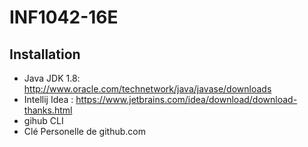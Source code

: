 # INF1042-16E

## Installation

* Java JDK 1.8: http://www.oracle.com/technetwork/java/javase/downloads
* Intellij Idea : https://www.jetbrains.com/idea/download/download-thanks.html
* gihub CLI
* Clé Personelle de github.com
